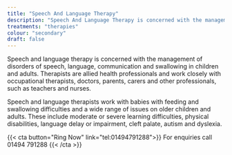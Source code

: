 ```yaml
---
title: "Speech And Language Therapy"
description: "Speech And Language Therapy is concerned with the management of disorders of speech, language, communication and swallowing in children and adults."
treatments: "therapies"
colour: "secondary"
draft: false
---
```


Speech and language therapy is concerned with the management of disorders of speech, language, communication and swallowing in children and adults. Therapists are allied health professionals and work closely with occupational therapists, doctors, parents, carers and other professionals, such as teachers and nurses.

Speech and language therapists work with babies with feeding and swallowing difficulties and a wide range of issues on older children and adults. These include moderate or severe learning difficulties, physical disabilities, language delay or impairment, cleft palate, autism and dyslexia.

{{< cta button="Ring Now" link="tel:01494791288">}}
For enquiries call 01494 791288
{{< /cta >}}